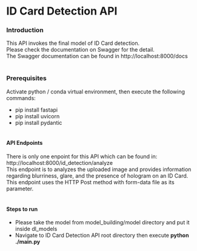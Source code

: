 # ID Card Detection API

### Introduction
This API invokes the final model of ID Card detection.<br/>
Please check the documentation on Swagger for the detail.<br/>
The Swagger documentation can be found in http://localhost:8000/docs
<br/><br/>
### Prerequisites
Activate python / conda virtual environment, then execute the following commands:
- pip install fastapi
- pip install uvicorn
- pip install pydantic
<br/><br/>

#### API Endpoints
There is only one enpoint for this API which can be found in:<br/>
http://localhost:8000/id_detection/analyze<br/>
This endpoint is to analyzes the uploaded image and provides information regarding blurriness, glare, and the presence of hologram on an ID Card.<br/>
This endpoint uses the HTTP Post method with form-data file as its parameter.
<br/><br/>

#### Steps to run
- Please take the model from model_building/model directory and put it inside dl_models
- Navigate to ID Card Detection API root directory then execute **python ./main.py**